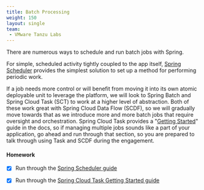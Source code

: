 ```yaml
---
title: Batch Processing
weight: 150
layout: single
team:
 - VMware Tanzu Labs
---
```


There are numerous ways to schedule and run batch jobs with Spring.

For simple, scheduled activity tightly coupled to the app itself, [Spring Scheduler](https://spring.io/guides/gs/scheduling-tasks/) provides the simplest solution to set up a method for performing periodic work.

If a job needs more control or will benefit from moving it into its own atomic deployable unit to leverage the platform, we will look to Spring Batch and Spring Cloud Task (SCT) to work at a higher level of abstraction. Both of these work great with Spring Cloud Data Flow (SCDF), so we will gradually move towards that as we introduce more and more batch jobs that require oversight and orchestration. Spring Cloud Task provides a "[Getting Started](https://docs.spring.io/spring-cloud-task/docs/current/reference/htmlsingle/#getting-started)" guide in the docs, so if managing multiple jobs sounds like a part of your application, go ahead and run through that section, so you are prepared to talk through using Task and SCDF during the engagement.

#### Homework

- [x] Run through the [Spring Scheduler guide](https://spring.io/guides/gs/scheduling-tasks/) 

- [x] Run through the [Spring Cloud Task Getting Started guide](https://docs.spring.io/spring-cloud-task/docs/current/reference/htmlsingle/#getting-started) 


